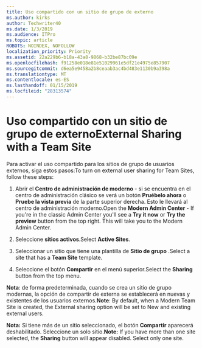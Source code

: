 ```yaml
---
title: Uso compartido con un sitio de grupo de externo
ms.author: kirks
author: Techwriter40
ms.date: 1/3/2019
ms.audience: ITPro
ms.topic: article
ROBOTS: NOINDEX, NOFOLLOW
localization_priority: Priority
ms.assetid: 22a229b6-b18a-43a8-9868-b32be87bc09e
ms.openlocfilehash: f91258e018e81e51029961e5df21e4975e857907
ms.sourcegitcommit: d6ea5e9458a2b8ceaab3ac4bd483e1130b9a398a
ms.translationtype: MT
ms.contentlocale: es-ES
ms.lasthandoff: 01/15/2019
ms.locfileid: "28313574"
---
```

# <a name="external-sharing-with-a-team-site"></a><span data-ttu-id="187c8-102">Uso compartido con un sitio de grupo de externo</span><span class="sxs-lookup"><span data-stu-id="187c8-102">External Sharing with a Team Site</span></span>

<span data-ttu-id="187c8-103">Para activar el uso compartido para los sitios de grupo de usuarios externos, siga estos pasos:</span><span class="sxs-lookup"><span data-stu-id="187c8-103">To turn on external user sharing for Team Sites, follow these steps:</span></span> 
  
1. <span data-ttu-id="187c8-p101">Abrir el **Centro de administración de moderno** - si se encuentra en el centro de administración clásico se verá un botón **Pruébelo ahora** o **Pruebe la vista previa** de la parte superior derecha. Esto le llevará al centro de administración moderno.</span><span class="sxs-lookup"><span data-stu-id="187c8-p101">Open the **Modern Admin Center** - If you're in the classic Admin Center you'll see a **Try it now** or **Try the preview** button from the top right. This will take you to the Modern Admin Center.</span></span> 
  
2. <span data-ttu-id="187c8-106">Seleccione **sitios activos**.</span><span class="sxs-lookup"><span data-stu-id="187c8-106">Select **Active Sites**.</span></span> 
  
3. <span data-ttu-id="187c8-107">Seleccionar un sitio que tiene una plantilla de **Sitio de grupo** .</span><span class="sxs-lookup"><span data-stu-id="187c8-107">Select a site that has a **Team Site** template.</span></span> 
  
4. <span data-ttu-id="187c8-108">Seleccione el botón **Compartir** en el menú superior.</span><span class="sxs-lookup"><span data-stu-id="187c8-108">Select the **Sharing** button from the top menu.</span></span> 
  
 <span data-ttu-id="187c8-109">**Nota**: de forma predeterminada, cuando se crea un sitio de grupo modernas, la opción de compartir de externa se establecerá en nuevas y existentes de los usuarios externos.</span><span class="sxs-lookup"><span data-stu-id="187c8-109">**Note**: By default, when a Modern Team Site is created, the External sharing option will be set to New and existing external users.</span></span> 
  
 <span data-ttu-id="187c8-p102">**Nota:** Si tiene más de un sitio seleccionado, el botón **Compartir** aparecerá deshabilitado. Seleccione un solo sitio.</span><span class="sxs-lookup"><span data-stu-id="187c8-p102">**Note:** If you have more than one site selected, the **Sharing** button will appear disabled. Select only one site.</span></span> 
  

